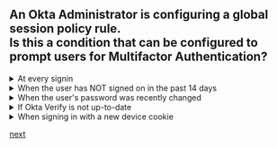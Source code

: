 ## An Okta Administrator is configuring a global session policy rule.<br>Is this a condition that can be configured to prompt users for Multifactor Authentication?

<details>
  <summary>At every signin</summary>
<p>
  Yes
</p>
</details>

<details>
  <summary>When the user has NOT signed on in the past 14 days</summary>
<p>
  No
</p>
</details>

<details>
  <summary>When the user's password was recently changed</summary><p>
<p>
  No
</p>
</details>

<details>
  <summary>If Okta Verify is not up-to-date</summary>
<p>
  No
</p>
</details>

<details>
  <summary>When signing in with a new device cookie</summary>
<p>
  Yes
</p>
</details>


[next](15.md)
